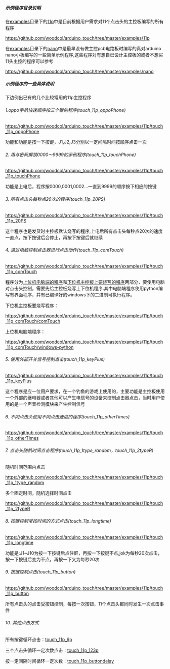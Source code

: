 ##### 示例程序目录说明

在[examples](https://github.com/woodcol/arduino_touch/tree/master/examples)目录下的[11p](https://github.com/woodcol/arduino_touch/tree/master/examples/11p)中是目前根据用户需求对11个点击头的主控板编写的所有程序

https://github.com/woodcol/arduino_touch/tree/master/examples/11p

在[examples](https://github.com/woodcol/arduino_touch/tree/master/examples)目录下的[nano](https://github.com/woodcol/arduino_touch/tree/master/examples/nano)中是最早没有做主控pcb电路板时编写的真对arduino nano小板编写的一些简单示例程序,这些程序对有想自已设计主控板的或者不想买11头主控的程序可以参考

https://github.com/woodcol/arduino_touch/tree/master/examples/nano

##### 示例程序的一些具体说明

下边例出已有的几个比较常用的11p主控程序

###### 1.oppo手机快速顺序按三个键的程序(touch_11p_oppoPhone)

https://github.com/woodcol/arduino_touch/tree/master/examples/11p/touch_11p_oppoPhone

功能和功能是按一下按键，J1,J2,J3分别以一定间隔时间按顺序点击一次

###### 2. 用与密码解锁0000～9999的示例程序(touch_11p_touchPhone)

https://github.com/woodcol/arduino_touch/tree/master/examples/11p/touch_11p_touchPhone

功能是上电后，程序按0000,0001,0002...一直到9999的顺序按下相应的按键

###### 3. 所有点击头每秒点20次的程序(touch_11p_20PS)

https://github.com/woodcol/arduino_touch/tree/master/examples/11p/touch_11p_20PS

这个程序也是发货时主控板默认烧写的程序,上电后所有点击头每秒点20次的速度一直点，按下按键后会停止，再按下按键后就继续

###### 4. 通过电脑控制点击器进行点击动作(touch_11p_comTouch)

https://github.com/woodcol/arduino_touch/tree/master/examples/11p/touch_11p_comTouch

程序分为[上位机电脑端的程序](https://github.com/woodcol/arduino_touch/tree/master/examples/11p/touch_11p_comTouch/comTouch/comTouch.ino)和[下位机主控板上要烧写的程序](https://github.com/woodcol/arduino_touch/tree/master/examples/11p/touch_11p_comTouch/windows-python)两部分，要使用电脑对点击头控制，需要先给主控板烧写上下位机程序.其中电脑端程序使用python编写有界面程序，并有已编译好的windows下的二进制可执行程序。

下位机主控板要烧写程序：

https://github.com/woodcol/arduino_touch/tree/master/examples/11p/touch_11p_comTouch/comTouch

上位机电脑端程序：

https://github.com/woodcol/arduino_touch/tree/master/examples/11p/touch_11p_comTouch/windows-python

###### 5. 使用外部开关信号控制点击(touch_11p_keyPlus)

https://github.com/woodcol/arduino_touch/tree/master/examples/11p/touch_11p_keyPlus

这个程序是应一位用户要求，在一个钓鱼的游戏上使用的，主要功能是主控板使用一个外部的继电器或者其他可以产生电信号的设备来控制点击器点击，当时用户使用的是一个声音检测模块来产生控制信号

###### 6. 不同点击头使用不同点击速度的程序(touch_11p_otherTimes)

https://github.com/woodcol/arduino_touch/tree/master/examples/11p/touch_11p_otherTimes

###### 7. 点击头随机时间点击程序(touch_11p_1type_random，touch_11p_2typeR)

随机时间范围内点击

https://github.com/woodcol/arduino_touch/tree/master/examples/11p/touch_11p_1type_random

多个固定时间，随机选择时间点击

https://github.com/woodcol/arduino_touch/tree/master/examples/11p/touch_11p_2typeR

###### 8. 按键控制常按时间的方式点击(touch_11p_longtime)

https://github.com/woodcol/arduino_touch/tree/master/examples/11p/touch_11p_longtime

功能是:J1~J10为按一下按键后点住屏，再按一下按键不点,jok为每秒20次点击，按一下按键后变为不点，再按一下又为每秒20次

###### 9. 按键控制点击(touch_11p_button)

https://github.com/woodcol/arduino_touch/tree/master/examples/11p/touch_11p_button

所有点击头的点击受按钮控制，每按一次按钮，11个点击头都同时发生一次点击事件

###### 10. 其他点击方式

所有按键循环点击：[touch_11p_6p](https://github.com/woodcol/arduino_touch/tree/master/examples/11p/touch_11p_6p)

三个点击头循环一定次数点击：[touch_11p_123p](https://github.com/woodcol/arduino_touch/tree/master/examples/11p/touch_11p_123p)

按一定间隔时间循环一定次数：[touch_11p_buttondelay](https://github.com/woodcol/arduino_touch/tree/master/examples/11p/touch_11p_buttondelay)

